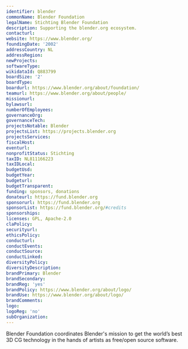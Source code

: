 ```yaml
---
identifier: blender
commonName: Blender Foundation
legalName: Stichting Blender Foundation
description: Supporting the blender.org ecosystem.
contacturl:
website: https://www.blender.org/
foundingDate: '2002'
addressCountry: NL
addressRegion:
newProjects:
softwareType:
wikidataId: Q883799
boardSize: '2'
boardType:
boardurl: https://www.blender.org/about/foundation/
teamurl: https://www.blender.org/about/people/
missionurl:
bylawsurl:
numberOfEmployees:
governanceOrg:
governanceTech:
projectsNotable: Blender
projectsList: https://projects.blender.org
projectsServices:
fiscalHost:
eventurl:
nonprofitStatus: Stichting
taxID: NL811166223
taxIDLocal:
budgetUsd:
budgetYear:
budgeturl:
budgetTransparent:
funding: sponsors, donations
donateurl: https://fund.blender.org
sponsorurl: https://fund.blender.org
sponsorList: https://fund.blender.org/#credits
sponsorships:
licenses: GPL, Apache-2.0
claPolicy:
securityurl:
ethicsPolicy:
conducturl:
conductEvents:
conductSource:
conductLinked:
diversityPolicy:
diversityDescription:
brandPrimary: Blender
brandSecondary:
brandReg: 'yes'
brandPolicy: https://www.blender.org/about/logo/
brandUse: https://www.blender.org/about/logo/
brandComments:
logo:
logoReg: 'no'
subOrganization:
---
```


Blender Foundation coordinates Blender's mission to get the world’s best 3D CG technology in the hands of artists as free/open source software.
